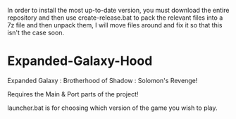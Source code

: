 In order to install the most up-to-date version, you must download the entire repository and then use create-release.bat to pack the relevant files into a 7z file and then unpack them, I will move files around and fix it so that this isn't the case soon.

# Expanded-Galaxy-Hood
Expanded Galaxy : Brotherhood of Shadow : Solomon's Revenge!

Requires the Main & Port parts of the project!

launcher.bat is for choosing which version of the game you wish to play.
